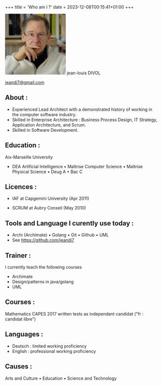 +++
title = 'Who am I ?'
date = 2023-12-08T00:15:41+01:00
+++

![Image](./images/jld.png)
jean-louis DIVOL

jeandi7@gmail.com

## About :

- Experienced Lead Architect with a demonstrated history of working in the computer software industry. 
- Skilled in Enterprise Architecture : Business Process Design, IT Strategy, Application Architecture, and Scrum. 
- Skilled in Software Development. 

## Education :

Aix-Marseille University

- DEA Artificial Intelligence • Maîtrise Computer Science • Maîtrise Physical Science • Deug A • Bac C

## Licences :

- IAF at Capgemini University (Apr 2011)

- SCRUM at Aubry Conseil (May 2010)

## Tools and Language I curently use today  :

- Archi (Archimate) • Golang • Git • Github • UML
- See https://github.com/jeandi7

## Trainer :

I currently teach the following courses
- Archimate
- Design/patterns in java/golang
- UML

## Courses :

Mathematics CAPES 2017 written tests as independant candidat ("fr : candidat libre")

## Languages :

- Deutsch : limited working proficiency
- English : professional working proficiency

## Causes :

Arts and Culture • Education • Science and Technology